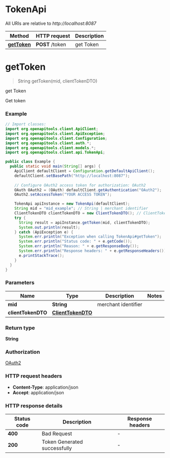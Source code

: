 # TokenApi

All URIs are relative to *http://localhost:8087*

Method | HTTP request | Description
------------- | ------------- | -------------
[**getToken**](TokenApi.md#getToken) | **POST** /token | get Token


<a name="getToken"></a>
# **getToken**
> String getToken(mid, clientTokenDTO)

get Token

Get token

### Example
```java
// Import classes:
import org.openapitools.client.ApiClient;
import org.openapitools.client.ApiException;
import org.openapitools.client.Configuration;
import org.openapitools.client.auth.*;
import org.openapitools.client.models.*;
import org.openapitools.client.api.TokenApi;

public class Example {
  public static void main(String[] args) {
    ApiClient defaultClient = Configuration.getDefaultApiClient();
    defaultClient.setBasePath("http://localhost:8087");
    
    // Configure OAuth2 access token for authorization: OAuth2
    OAuth OAuth2 = (OAuth) defaultClient.getAuthentication("OAuth2");
    OAuth2.setAccessToken("YOUR ACCESS TOKEN");

    TokenApi apiInstance = new TokenApi(defaultClient);
    String mid = "mid_example"; // String | merchant identifier
    ClientTokenDTO clientTokenDTO = new ClientTokenDTO(); // ClientTokenDTO | 
    try {
      String result = apiInstance.getToken(mid, clientTokenDTO);
      System.out.println(result);
    } catch (ApiException e) {
      System.err.println("Exception when calling TokenApi#getToken");
      System.err.println("Status code: " + e.getCode());
      System.err.println("Reason: " + e.getResponseBody());
      System.err.println("Response headers: " + e.getResponseHeaders());
      e.printStackTrace();
    }
  }
}
```

### Parameters

Name | Type | Description  | Notes
------------- | ------------- | ------------- | -------------
 **mid** | **String**| merchant identifier |
 **clientTokenDTO** | [**ClientTokenDTO**](ClientTokenDTO.md)|  |

### Return type

**String**

### Authorization

[OAuth2](../README.md#OAuth2)

### HTTP request headers

 - **Content-Type**: application/json
 - **Accept**: application/json

### HTTP response details
| Status code | Description | Response headers |
|-------------|-------------|------------------|
**400** | Bad Request |  -  |
**200** | Token Generated successfully |  -  |

